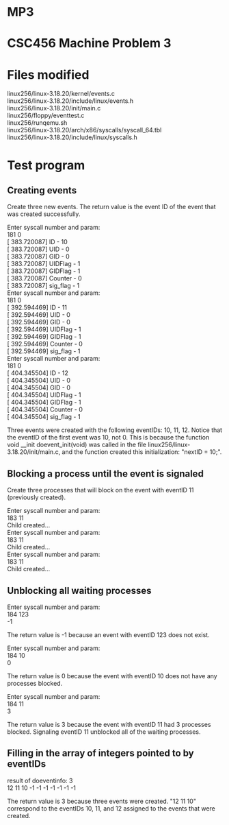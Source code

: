 # MP3
<h1>CSC456 Machine Problem 3</h1>

<h1>Files modified</h1>

linux256/linux-3.18.20/kernel/events.c<br />
linux256/linux-3.18.20/include/linux/events.h<br />
linux256/linux-3.18.20/init/main.c<br />
linux256/floppy/eventtest.c<br />
linux256/runqemu.sh<br />
linux256/linux-3.18.20/arch/x86/syscalls/syscall_64.tbl<br />
linux256/linux-3.18.20/include/linux/syscalls.h

<h1>Test program</h1>

<h2>Creating events</h2>
Create three new events. The return value is the event ID of the event that was created successfully.

Enter syscall number and  param:<br />
181 0<br />
[  383.720087] ID - 10<br />
[  383.720087] UID - 0<br />
[  383.720087] GID - 0<br />
[  383.720087] UIDFlag - 1<br />
[  383.720087] GIDFlag - 1<br />
[  383.720087] Counter - 0<br />
[  383.720087] sig_flag - 1<br />
Enter syscall number and  param:<br />
181 0<br />
[  392.594469] ID - 11<br />
[  392.594469] UID - 0<br />
[  392.594469] GID - 0<br />
[  392.594469] UIDFlag - 1<br />
[  392.594469] GIDFlag - 1<br />
[  392.594469] Counter - 0<br />
[  392.594469] sig_flag - 1<br />
Enter syscall number and  param:<br />
181 0<br />
[  404.345504] ID - 12<br />
[  404.345504] UID - 0<br />
[  404.345504] GID - 0<br />
[  404.345504] UIDFlag - 1<br />
[  404.345504] GIDFlag - 1<br />
[  404.345504] Counter - 0<br />
[  404.345504] sig_flag - 1<br />

Three events were created with the following eventIDs: 10, 11, 12. Notice that the eventID of the first event was 10, not 0. This is because the function void __init doevent_init(void) was called in the file linux256/linux-3.18.20/init/main.c, and the function created this initialization: "nextID = 10;".

<h2>Blocking a process until the event is signaled</h2>

Create three processes that will block on the event with eventID 11 (previously created).

Enter syscall number and  param:<br />
183 11<br />
Child created...<br />
Enter syscall number and  param:<br />
183 11<br />
Child created...<br />
Enter syscall number and  param:<br />
183 11<br />
Child created...<br />

<h2>Unblocking all waiting processes</h2>

Enter syscall number and  param:<br />
184 123<br />
-1<br />

The return value is -1 because an event with eventID 123 does not exist.

Enter syscall number and  param:<br />
184 10<br />
0<br />

The return value is 0 because the event with eventID 10 does not have any processes blocked.

Enter syscall number and  param:<br />
184 11<br />
3<br />

The return value is 3 because the event with eventID 11 had 3 processes blocked. Signaling eventID 11 unblocked all of the waiting processes.

<h2>Filling in the array of integers pointed to by eventIDs</h2>

result of doeventinfo: 3<br />
12 11 10 -1 -1 -1 -1 -1 -1 -1<br />

The return value is 3 because three events were created. "12 11 10" correspond to the eventIDs 10, 11, and 12 assigned to the events that were created.
